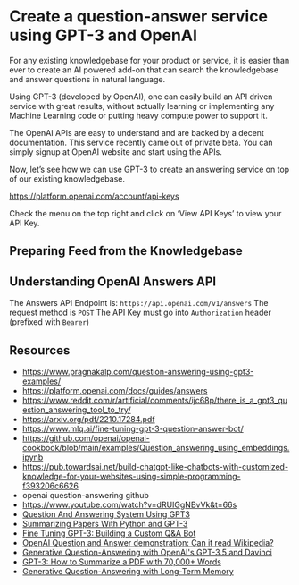 Create a question-answer service using GPT-3 and OpenAI
=======================================================

For any existing knowledgebase for your product or service, it is easier than ever to create an AI powered add-on that can search the knowledgebase and answer questions in natural language.

Using GPT-3 (developed by OpenAI), one can easily build an API driven service with great results, without actually learning or implementing any Machine Learning code or putting heavy compute power to support it.

The OpenAI APIs are easy to understand and are backed by a decent documentation. This service recently came out of private beta. You can simply signup at OpenAI website and start using the APIs.

Now, let’s see how we can use GPT-3 to create an answering service on top of our existing knowledgebase. 

https://platform.openai.com/account/api-keys

Check the menu on the top right and click on ‘View API Keys’ to view your API Key.

## Preparing Feed from the Knowledgebase

## Understanding OpenAI Answers API

The Answers API Endpoint is: `https://api.openai.com/v1/answers`
The request method is `POST`
The API Key must go into `Authorization` header (prefixed with `Bearer`)

## Resources

- https://www.pragnakalp.com/question-answering-using-gpt3-examples/
- https://platform.openai.com/docs/guides/answers
- https://www.reddit.com/r/artificial/comments/ijc68p/there_is_a_gpt3_question_answering_tool_to_try/
- https://arxiv.org/pdf/2210.17284.pdf
- https://www.mlq.ai/fine-tuning-gpt-3-question-answer-bot/
- https://github.com/openai/openai-cookbook/blob/main/examples/Question_answering_using_embeddings.ipynb
- https://pub.towardsai.net/build-chatgpt-like-chatbots-with-customized-knowledge-for-your-websites-using-simple-programming-f393206c6626
- openai  question-answering github
- https://www.youtube.com/watch?v=dRUIGgNBvVk&t=66s
- [Question And Answering System Using GPT3](https://www.pragnakalp.com/question-answering-using-gpt3-examples/)
- [Summarizing Papers With Python and GPT-3](https://medium.com/geekculture/a-paper-summarizer-with-python-and-gpt-3-2c718bc3bc88)
- [Fine Tuning GPT-3: Building a Custom Q&A Bot](https://www.mlq.ai/fine-tuning-gpt-3-question-answer-bot/)
- [OpenAI Question and Answer demonstration: Can it read Wikipedia?](https://www.youtube.com/watch?v=_x6Rma-K2Ho)
- [Generative Question-Answering with OpenAI's GPT-3.5 and Davinci](https://www.youtube.com/watch?v=dRUIGgNBvVk)
- [GPT-3: How to Summarize a PDF with 70,000+ Words](https://www.youtube.com/watch?v=AZDVvVYiHfg)
- [Generative Question-Answering with Long-Term Memory](https://www.pinecone.io/learn/openai-gen-qa/)